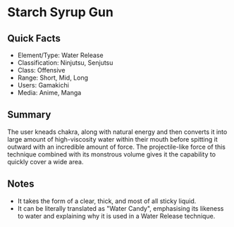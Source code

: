 # Starch Syrup Gun

## Quick Facts
- Element/Type: Water Release
- Classification: Ninjutsu, Senjutsu
- Class: Offensive
- Range: Short, Mid, Long
- Users: Gamakichi
- Media: Anime, Manga

## Summary
The user kneads chakra, along with natural energy and then converts it into large amount of high-viscosity water within their mouth before spitting it outward with an incredible amount of force. The projectile-like force of this technique combined with its monstrous volume gives it the capability to quickly cover a wide area.

## Notes
- It takes the form of a clear, thick, and most of all sticky liquid.
- It can be literally translated as "Water Candy", emphasising its likeness to water and explaining why it is used in a Water Release technique.
